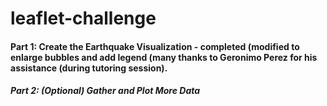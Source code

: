 # leaflet-challenge
#### Part 1: Create the Earthquake Visualization  - completed (modified to enlarge bubbles and add legend (many thanks to Geronimo Perez for his assistance (during tutoring session). 

##### Part 2: (Optional) Gather and Plot More Data 
